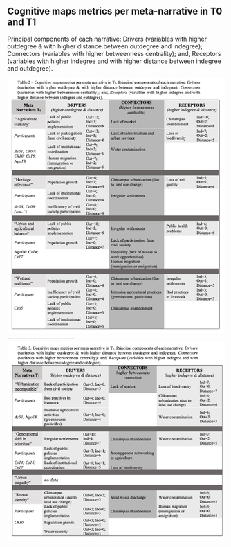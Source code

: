 ## Cognitive maps metrics per meta-narrative in T0 and T1

Principal components of each narrative: 
Drivers (variables with higher outdegree & with higher distance between outdegree and indegree); 
Connectors (variables with higher betweenness centrality); and, 
Receptors (variables with higher indegree and with higher distance between indegree and outdegree).

<img src="Table 2.png">
------------------------
<img src="Table 3.png">

